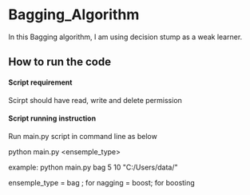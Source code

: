 # Bagging_Algorithm
In this Bagging algorithm, I am using decision stump as a weak learner.

## How to run the code  

#### Script requirement  
Scirpt should have read, write and delete permission

#### Script running instruction
Run main.py script in command line as below

python main.py <ensemple_type> <treeDeoth> <bags> <data folder path>

example: python main.py bag 5 10 "C:/Users/data/"

ensemple_type = bag ; for nagging
	      = boost; for boosting
